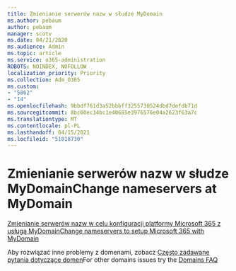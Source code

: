 ```yaml
---
title: Zmienianie serwerów nazw w słudze MyDomain
ms.author: pebaum
author: pebaum
manager: scotv
ms.date: 04/21/2020
ms.audience: Admin
ms.topic: article
ms.service: o365-administration
ROBOTS: NOINDEX, NOFOLLOW
localization_priority: Priority
ms.collection: Adm_O365
ms.custom:
- "5862"
- "14"
ms.openlocfilehash: 9bbdf761d3a52bbbff3255730524dbd7defdb71d
ms.sourcegitcommit: 8bc60ec34bc1e40685e3976576e04a2623f63a7c
ms.translationtype: MT
ms.contentlocale: pl-PL
ms.lasthandoff: 04/15/2021
ms.locfileid: "51818730"
---
```

# <a name="change-nameservers-at-mydomain"></a><span data-ttu-id="f283b-102">Zmienianie serwerów nazw w słudze MyDomain</span><span class="sxs-lookup"><span data-stu-id="f283b-102">Change nameservers at MyDomain</span></span>

[<span data-ttu-id="f283b-103">Zmienianie serwerów nazw w celu konfiguracji platformy Microsoft 365 z usługą MyDomain</span><span class="sxs-lookup"><span data-stu-id="f283b-103">Change nameservers to setup Microsoft 365 with MyDomain</span></span>](https://docs.microsoft.com/microsoft-365/admin/dns/change-nameservers-at-mydomain?view=o365-worldwide)

<span data-ttu-id="f283b-104">Aby rozwiązać inne problemy z domenami, zobacz [Często zadawane pytania dotyczące domen](https://docs.microsoft.com/microsoft-365/admin/setup/domains-faq?view=o365-worldwide)</span><span class="sxs-lookup"><span data-stu-id="f283b-104">For other domains issues try the [Domains FAQ](https://docs.microsoft.com/microsoft-365/admin/setup/domains-faq?view=o365-worldwide)</span></span>